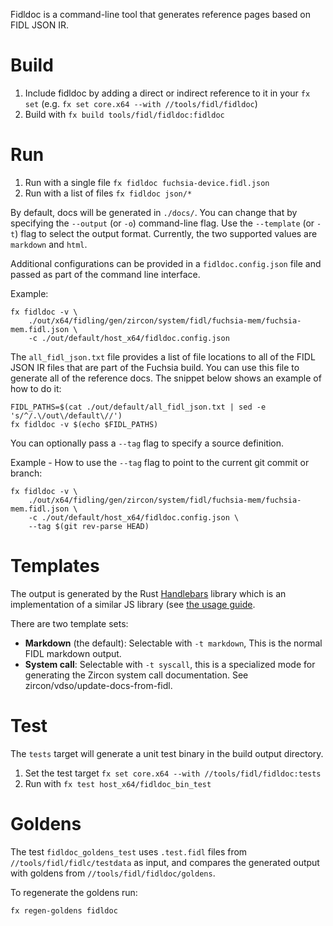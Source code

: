 Fidldoc is a command-line tool that generates reference pages based on FIDL JSON IR.

# Build

1. Include fidldoc by adding a direct or indirect reference to it in your `fx set` (e.g. `fx set core.x64 --with //tools/fidl/fidldoc`)
1. Build with `fx build tools/fidl/fidldoc:fidldoc`

# Run

1. Run with a single file `fx fidldoc fuchsia-device.fidl.json`
1. Run with a list of files `fx fidldoc json/*`

By default, docs will be generated in `./docs/`. You can change that by specifying the `--output` (or `-o`) command-line flag.
Use the `--template` (or `-t`) flag to select the output format. Currently, the two supported values are `markdown` and `html`.

Additional configurations can be provided in a `fidldoc.config.json` file and passed as part of the command
line interface.

Example:

```
fx fidldoc -v \
    ./out/x64/fidling/gen/zircon/system/fidl/fuchsia-mem/fuchsia-mem.fidl.json \
    -c ./out/default/host_x64/fidldoc.config.json
```

The `all_fidl_json.txt` file provides a list of file locations to all of the FIDL JSON IR files that
are part of the Fuchsia build. You can use this file to generate all of the reference docs.
The snippet below shows an example of how to do it:

```
FIDL_PATHS=$(cat ./out/default/all_fidl_json.txt | sed -e 's/^/.\/out\/default\//')
fx fidldoc -v $(echo $FIDL_PATHS)
```

You can optionally pass a `--tag` flag to specify a source definition.

Example - How to use the `--tag` flag to point to the current git commit or branch:

```
fx fidldoc -v \
    ./out/x64/fidling/gen/zircon/system/fidl/fuchsia-mem/fuchsia-mem.fidl.json \
    -c ./out/default/host_x64/fidldoc.config.json \
    --tag $(git rev-parse HEAD)
```

# Templates

The output is generated by the Rust
[Handlebars](https://docs.rs/handlebars/latest/handlebars/) library which is an
implementation of a similar JS library (see [the usage
guide](https://handlebarsjs.com/guide/expressions.html).

There are two template sets:

  * **Markdown** (the default): Selectable with `-t markdown`, This is the
    normal FIDL markdown output.
  * **System call**: Selectable with `-t syscall`, this is a specialized mode
    for generating the Zircon system call documentation. See
    zircon/vdso/update-docs-from-fidl.

# Test

The `tests` target will generate a unit test binary in the build output directory.

1. Set the test target `fx set core.x64 --with //tools/fidl/fidldoc:tests`
1. Run with `fx test host_x64/fidldoc_bin_test`

# Goldens

The test `fidldoc_goldens_test` uses `.test.fidl` files from
`//tools/fidl/fidlc/testdata` as input, and compares the generated output with
goldens from `//tools/fidl/fidldoc/goldens`.

To regenerate the goldens run:

```
fx regen-goldens fidldoc
```
